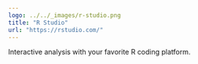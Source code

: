 ```yaml
---
logo: ../../_images/r-studio.png
title: "R Studio"
url: "https://rstudio.com/"
---
```


Interactive analysis with your favorite R coding platform.
